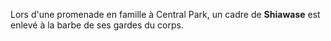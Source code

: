 Lors d'une promenade en famille à Central Park, un cadre de **Shiawase** est enlevé à la barbe de ses gardes du corps.
